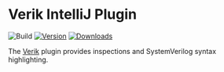 # Verik IntelliJ Plugin

![Build](https://github.com/frwang96/verik-intellij/workflows/Build/badge.svg)
[![Version](https://img.shields.io/jetbrains/plugin/v/PLUGIN_ID.svg)](https://plugins.jetbrains.com/plugin/PLUGIN_ID)
[![Downloads](https://img.shields.io/jetbrains/plugin/d/PLUGIN_ID.svg)](https://plugins.jetbrains.com/plugin/PLUGIN_ID)

<!-- Plugin description -->
The [Verik](https://verik.io) plugin provides inspections and SystemVerilog syntax highlighting.
<!-- Plugin description end -->

